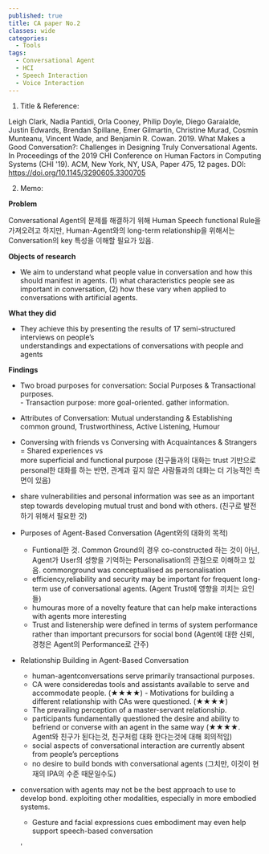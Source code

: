 ```yaml
---
published: true
title: CA paper No.2
classes: wide
categories:
  - Tools
tags:
  - Conversational Agent
  - HCI
  - Speech Interaction
  - Voice Interaction
---
```


1. Title & Reference: 

Leigh Clark, Nadia Pantidi, Orla Cooney, Philip Doyle, Diego Garaialde, Justin Edwards, Brendan Spillane, Emer Gilmartin, 
Christine Murad, Cosmin Munteanu, Vincent Wade, and Benjamin R. Cowan. 2019. What Makes a Good Conversation?: 
Challenges in Designing Truly Conversational Agents. In Proceedings of the 2019 CHI Conference on Human Factors in 
Computing Systems (CHI '19). ACM, New York, NY, USA, Paper 475, 12 pages. DOI: https://doi.org/10.1145/3290605.3300705 

2. Memo:

 **Problem**
   
   Conversational Agent의 문제를 해결하기 위해 Human Speech functional Rule을 가져오려고 하지만, 
   Human-Agent와의 long-term relationship을 위해서는 Conversation의 key 특성을 이해할 필요가 있음.
      
 **Objects of research**
 
   * We aim to understand what people value in conversation and how this should manifest in agents.
     (1) what characteristics people see as important in conversation,
     (2) how these vary when applied to conversations with artificial agents.
        
 **What they did**
   
   * They achieve this by presenting the results of 17 semi-structured interviews on people’s     
     understandings and expectations of conversations with people and agents
   
 **Findings**
   
   * Two broad purposes for conversation: Social Purposes & Transactional purposes.  
    - Transaction purpose: more goal-oriented. gather information. 
     
   * Attributes of Conversation: Mutual understanding & Establishing common ground, Trustworthiness, 
     Active Listening, Humour
   
   * Conversing with friends vs Conversing with Acquaintances & Strangers = Shared experiences vs     
     more superficial and functional purpose (친구들과의 대화는 trust 기반으로 personal한 대화를 하는 반면, 관계과 깊지 않은 사람들과의 대화는 더 기능적인 측면이 있음) 
    
   * share vulnerabilities and personal information was see as an important step towards developing mutual trust and bond with others. (친구로 발전하기 위해서 필요한 것) 
   
   * Purposes of Agent-Based Conversation (Agent와의 대화의 목적)
     - Funtional한 것. Common Ground의 경우 co-constructed 하는 것이 아닌, Agent가 User의 성향을 기억하는 Personalisation의 관점으로 이해하고 있음. commonground was conceptualised as personalisation 
     - efficiency,reliability and security may be important for frequent long-term use of 
       conversational agents. (Agent Trust에 영향을 끼치는 요인들)
     - humouras more of a novelty feature that can help make interactions with agents more 
       interesting
     - Trust and listenership were defined in terms of system performance rather than important precursors for social bond (Agent에 대한 신뢰, 경청은 Agent의 Performance로 간주) 
     
   * Relationship Building in Agent-Based Conversation
     - human-agentconversations serve primarily transactional purposes.
     - CA were consideredas tools and assistants available to serve and accommodate people. (★★★★)      - Motivations for building a different relationship with CAs were questioned. (★★★★)
     - The prevailing perception of a master-servant relationship.  
     - participants fundamentally questioned the desire and ability to befriend or converse with an agent in the same way (★★★★. Agent와 친구가 된다는것, 친구처럼 대화 한다는것에 대해 회의적임)
     - social aspects of conversational interaction are currently absent from people’s perceptions
     - no desire to build bonds with conversational agents (그치만, 이것이 현재의 IPA의 수준 때문일수도)
     
   * conversation with agents may not be the best approach to use to develop bond.
     exploiting other modalities, especially in more embodied systems. 
     - Gesture and facial expressions cues embodiment may even help support speech-based conversation
     
     
     
     '
